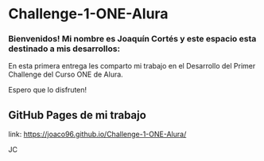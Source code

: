# Challenge-1-ONE-Alura

### Bienvenidos! Mi nombre es Joaquín Cortés y este espacio esta destinado a mis desarrollos:

En esta primera entrega les comparto mi trabajo en el Desarrollo del Primer Challenge del Curso ONE de Alura.

Espero que lo disfruten!

## GitHub Pages de mi trabajo

link: https://joaco96.github.io/Challenge-1-ONE-Alura/


JC


